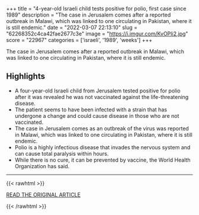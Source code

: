 +++
title = "4-year-old Israeli child tests positive for polio, first case since 1989"
description = "The case in Jerusalem comes after a reported outbreak in Malawi, which was linked to one circulating in Pakistan, where it is still endemic."
date = "2022-03-07 22:13:10"
slug = "62268352c4ca42fae2677c3e"
image = "https://i.imgur.com/KvOPIi2.jpg"
score = "22967"
categories = ['israeli', '1989', 'weeks']
+++

The case in Jerusalem comes after a reported outbreak in Malawi, which was linked to one circulating in Pakistan, where it is still endemic.

## Highlights

- A four-year-old Israeli child from Jerusalem tested positive for polio after it was revealed he was not vaccinated against the life-threatening disease.
- The patient seems to have been infected with a strain that has undergone a change and could cause disease in those who are not vaccinated.
- The case in Jerusalem comes as an outbreak of the virus was reported in Malawi, which was linked to one circulating in Pakistan, where it is still endemic.
- Polio is a highly infectious disease that invades the nervous system and can cause total paralysis within hours.
- While there is no cure, it can be prevented by vaccine, the World Health Organization has said.

---

{{< rawhtml >}}
  <p class="article-category">
    <a target="_blank" href="https://www.jpost.com/breaking-news/article-700510">READ THE ORIGINAL ARTICLE</a>
  </p>
{{< /rawhtml >}}
